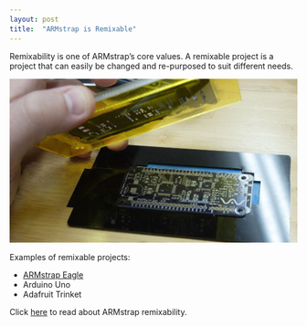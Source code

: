 ```yaml
---
layout: post
title:  "ARMstrap is Remixable"
---
```

Remixability is one of ARMstrap’s core values. A remixable project is a project that can easily be changed and re-purposed to suit different needs.

![ARMstrap OX Stencil Pullaway](/images/posts/2013/11/armstrap-ox-stencil-pullaway.jpg)

Examples of remixable projects:

* [ARMstrap Eagle][1]
* Arduino Uno
* Adafruit Trinket

Click [here][2] to read about ARMstrap remixability.

[1]: /eagle
[2]: http://armstrap.org/about/core-values/armstrap-is-remixable/
